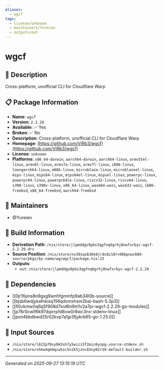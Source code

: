 ```yaml
---
aliases:
  - wgcf
tags:
  - license/unknown
  - maintainers/Yureien
  - outputs/out
---
```


# wgcf

## 📝 Description

Cross-platform, unofficial CLI for Cloudflare Warp

## 📋 Package Information

- **Name**: `wgcf`
- **Version**: `2.2.29`
- **Available**: ✅ Yes
- **Broken**: ✅ No
- **Description**: Cross-platform, unofficial CLI for Cloudflare Warp
- **Homepage**: [https://github.com/ViRb3/wgcf](https://github.com/ViRb3/wgcf)
- **License**: `unknown`
- **Platforms**: `x86_64-darwin`, `aarch64-darwin`, `aarch64-linux`, `armv5tel-linux`, `armv6l-linux`, `armv7a-linux`, `armv7l-linux`, `i686-linux`, `loongarch64-linux`, `m68k-linux`, `microblaze-linux`, `microblazeel-linux`, `mips-linux`, `mips64-linux`, `mips64el-linux`, `mipsel-linux`, `powerpc-linux`, `powerpc64-linux`, `powerpc64le-linux`, `riscv32-linux`, `riscv64-linux`, `s390-linux`, `s390x-linux`, `x86_64-linux`, `wasm64-wasi`, `wasm32-wasi`, `i686-freebsd`, `x86_64-freebsd`, `aarch64-freebsd`
## 👥 Maintainers

- @Yureien


## 🔧 Build Information

- **Derivation Path**: `/nix/store/jlpmddgx9pbs3qgfnq6grhj8nwfxrbyc-wgcf-2.2.29.drv`
- **Source Position**: `/nix/store/ns30sqxb36k8jrds8z18rv96bpnwc60d-source/pkgs/by-name/wg/wgcf/package.nix:23`
- **Outputs**:
  - `out`:  `/nix/store/jlpmddgx9pbs3qgfnq6grhj8nwfxrbyc-wgcf-2.2.29`

## 🔗 Dependencies

- [[0jr16pns8n9gxg9wnhfgmmfp9ab34l0b-source]]
- [[bjsb6wdjykafnkixq156qdvmxhsm2bai-bash-5.3p3]]
- [[fl0vkmw0q6q5f908d7srd6n9m1v2a7pi-wgcf-2.2.29-go-modules]]
- [[p76r0cwlf6k97ibprrpfd8xw0r8wc3nx-stdenv-linux]]
- [[pxn4bbdbwd25r02kvp7a1jp3fjykrb65-go-1.25.0]]

## 📁 Input Sources

- `/nix/store/l622p70vy8k5sh7y5wizi5f2mic6ynpg-source-stdenv.sh`
- `/nix/store/shkw4qm9qcw5sc5n1k5jznc83ny02r39-default-builder.sh`

---
*Generated on 2025-09-27 13:15:19 UTC*
